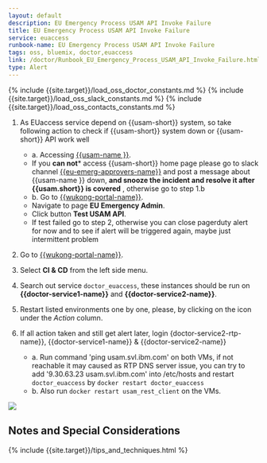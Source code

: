 ```yaml
---
layout: default
description: EU Emergency Process USAM API Invoke Failure
title: EU Emergency Process USAM API Invoke Failure
service: euaccess
runbook-name: EU Emergency Process USAM API Invoke Failure
tags: oss, bluemix, doctor,euaccess
link: /doctor/Runbook_EU_Emergency_Process_USAM_API_Invoke_Failure.html
type: Alert
---
```


{% include {{site.target}}/load_oss_doctor_constants.md %}
{% include {{site.target}}/load_oss_slack_constants.md %}
{% include {{site.target}}/load_oss_contacts_constants.md %}

1. As EUaccess service depend on {{usam-short}} system, so take following action to check if {{usam-short}} system down or {{usam-short}} API work well
   - a. Accessing [{{usam-name }}]({{usam-link}}).
   - If you **can not*** access {{usam-short}} home page please go to slack channel [{{eu-emerg-approvers-name}}]({{eu-emerg-approvers-link}}) and post a message about {{usam-name }} down, **and snooze the incident and resolve it after {{usam.short}} is covered** , otherwise go to step 1.b  
   - b. Go to [{{wukong-portal-name}}]({{wukong-portal-link}}).
   - Navigate to page **EU Emergency Admin**.
   - Click button **Test USAM API**.
   - If test failed go to step 2, otherwise you can close pagerduty alert for now and to see if alert will be triggered again, maybe just intermittent problem

2. Go to [{{wukong-portal-name}}]({{wukong-portal-link}}).
3. Select **CI & CD** from the left side menu.
4. Search out service `doctor_euaccess`, these instances should be run on **{{doctor-service1-name}}** and **{{doctor-service2-name}}**.
5. Restart listed environments one by one, please, by clicking on the icon under the *Action* column.
6. If all action taken and still get alert later, login {doctor-service2-rtp-name}}, {{doctor-service1-name}} & {{doctor-service2-name}}
   - a. Run command 'ping usam.svl.ibm.com' on both VMs, if not reachable it may caused as RTP DNS server issue, you can try to add '9.30.63.23  usam.svl.ibm.com' into /etc/hosts and restart `doctor_euaccess` by `docker restart doctor_euaccess`
   - b. Also run `docker restart usam_rest_client` on the VMs.

![]({{site.baseurl}}/docs/runbooks/doctor/images/wukong/cicd/doctor_euaccess.png)

## Notes and Special Considerations

{% include {{site.target}}/tips_and_techniques.html %}
